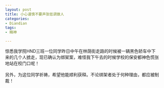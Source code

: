 ```yaml
---
layout: post
title: 小心谨慎不要声张低调做人
categories:
- Diandian
tags:
- 精神

---
```

惊悉我学院HND三班一位同学昨日中午在林荫街走路的时候被一辆黑色轿车中下来的几个人掳走，现已确认为绑架案，难怪我下午去的时候学校的保安都神色慌张地站在校门口呢！
<br />
<br />另外，为这位同学祈祷，希望他能顺利获释。不论绑架者处于何种理由，都应被制裁！